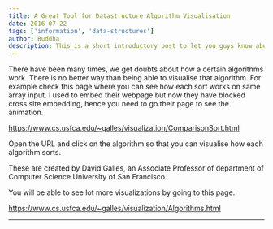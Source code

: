 ```yaml
---
title: A Great Tool for Datastructure Algorithm Visualisation
date: 2016-07-22
tags: ['information', 'data-structures']
author: Buddha
description: This is a short introductory post to let you guys know about an excellent tool for datastructures and algorithms visualisation recently.
---
```


There have been many times, we get doubts about how a certain algorithms work. There is no better way than being able to visualise that algorithm. For example check this page where you can see how each sort works on same array input. I used to embed their webpage but now they have blocked cross site embedding, hence you need to go their page to see the animation.

https://www.cs.usfca.edu/~galles/visualization/ComparisonSort.html

Open the URL and click on the algorithm so that you can visualise how each algorithm sorts.

These are created by David Galles, an Associate Professor of department of Computer Science University of San Francisco.

You will be able to see lot more visualizations by going to this page.

https://www.cs.usfca.edu/~galles/visualization/Algorithms.html

----

